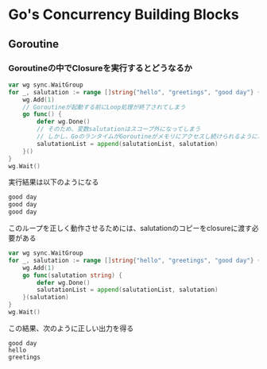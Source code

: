 # Go's Concurrency Building Blocks

## Goroutine

### Goroutineの中でClosureを実行するとどうなるか
```go
var wg sync.WaitGroup
for _, salutation := range []string{"hello", "greetings", "good day"} {
	wg.Add(1)
	// Goroutineが起動する前にLoop処理が終了されてしまう
	go func() {
		defer wg.Done()
		// そのため、変数salutationはスコープ外になってしまう
		// しかし、GoのランタイムがGoroutineがメモリにアクセスし続けられるように、メモリをヒープへ移す
		salutationList = append(salutationList, salutation)
	}()
}
wg.Wait()
```
実行結果は以下のようになる
```zsh
good day
good day
good day
```
このループを正しく動作させるためには、salutationのコピーをclosureに渡す必要がある
```go
var wg sync.WaitGroup
for _, salutation := range []string{"hello", "greetings", "good day"} {
	wg.Add(1)
	go func(salutation string) {
		defer wg.Done()
		salutationList = append(salutationList, salutation)
	}(salutation)
}
wg.Wait()
```
この結果、次のように正しい出力を得る
```zhs
good day
hello
greetings
```
